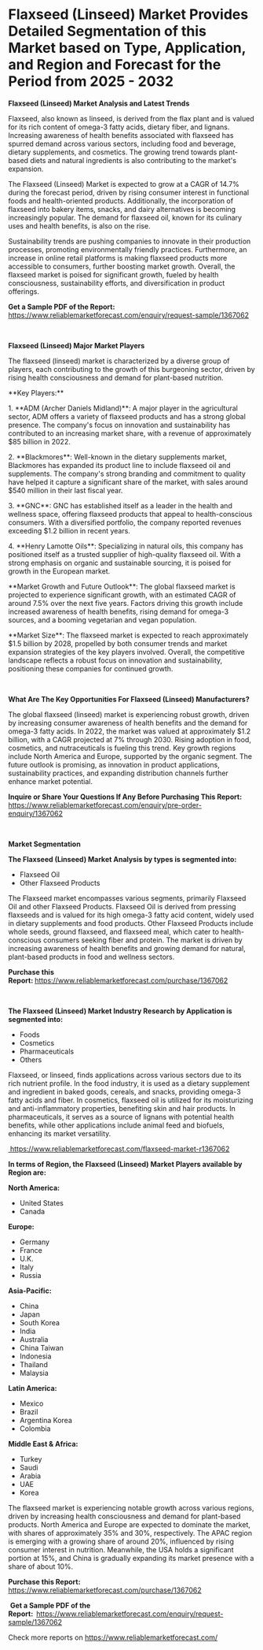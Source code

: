 <p><h1>Flaxseed (Linseed) Market Provides Detailed Segmentation of this Market based on Type, Application, and Region and Forecast for the Period from 2025 - 2032</h1></p><p><strong>Flaxseed (Linseed) Market Analysis and Latest Trends</strong></p>
<p><p>Flaxseed, also known as linseed, is derived from the flax plant and is valued for its rich content of omega-3 fatty acids, dietary fiber, and lignans. Increasing awareness of health benefits associated with flaxseed has spurred demand across various sectors, including food and beverage, dietary supplements, and cosmetics. The growing trend towards plant-based diets and natural ingredients is also contributing to the market's expansion.</p><p>The Flaxseed (Linseed) Market is expected to grow at a CAGR of 14.7% during the forecast period, driven by rising consumer interest in functional foods and health-oriented products. Additionally, the incorporation of flaxseed into bakery items, snacks, and dairy alternatives is becoming increasingly popular. The demand for flaxseed oil, known for its culinary uses and health benefits, is also on the rise. </p><p>Sustainability trends are pushing companies to innovate in their production processes, promoting environmentally friendly practices. Furthermore, an increase in online retail platforms is making flaxseed products more accessible to consumers, further boosting market growth. Overall, the flaxseed market is poised for significant growth, fueled by health consciousness, sustainability efforts, and diversification in product offerings.</p></p>
<p><strong>Get a Sample PDF of the Report:&nbsp;</strong> <a href="https://www.reliablemarketforecast.com/enquiry/request-sample/1367062?utm_campaign=3169&utm_medium=2&utm_source=Github&utm_content=ia&utm_term=02042025&utm_id=flaxseed-linseed">https://www.reliablemarketforecast.com/enquiry/request-sample/1367062</a></p>
<p>&nbsp;</p>
<p><strong>Flaxseed (Linseed) Major Market Players</strong></p>
<p><p>The flaxseed (linseed) market is characterized by a diverse group of players, each contributing to the growth of this burgeoning sector, driven by rising health consciousness and demand for plant-based nutrition. </p><p>**Key Players:**</p><p>1. **ADM (Archer Daniels Midland)**: A major player in the agricultural sector, ADM offers a variety of flaxseed products and has a strong global presence. The company's focus on innovation and sustainability has contributed to an increasing market share, with a revenue of approximately $85 billion in 2022.</p><p>2. **Blackmores**: Well-known in the dietary supplements market, Blackmores has expanded its product line to include flaxseed oil and supplements. The company's strong branding and commitment to quality have helped it capture a significant share of the market, with sales around $540 million in their last fiscal year.</p><p>3. **GNC**: GNC has established itself as a leader in the health and wellness space, offering flaxseed products that appeal to health-conscious consumers. With a diversified portfolio, the company reported revenues exceeding $1.2 billion in recent years.</p><p>4. **Henry Lamotte Oils**: Specializing in natural oils, this company has positioned itself as a trusted supplier of high-quality flaxseed oil. With a strong emphasis on organic and sustainable sourcing, it is poised for growth in the European market.</p><p>**Market Growth and Future Outlook**: The global flaxseed market is projected to experience significant growth, with an estimated CAGR of around 7.5% over the next five years. Factors driving this growth include increased awareness of health benefits, rising demand for omega-3 sources, and a booming vegetarian and vegan population.</p><p>**Market Size**: The flaxseed market is expected to reach approximately $1.5 billion by 2028, propelled by both consumer trends and market expansion strategies of the key players involved. Overall, the competitive landscape reflects a robust focus on innovation and sustainability, positioning these companies for continued growth.</p></p>
<p>&nbsp;</p>
<p><strong>What Are The Key Opportunities For Flaxseed (Linseed) Manufacturers?</strong></p>
<p><p>The global flaxseed (linseed) market is experiencing robust growth, driven by increasing consumer awareness of health benefits and the demand for omega-3 fatty acids. In 2022, the market was valued at approximately $1.2 billion, with a CAGR projected at 7% through 2030. Rising adoption in food, cosmetics, and nutraceuticals is fueling this trend. Key growth regions include North America and Europe, supported by the organic segment. The future outlook is promising, as innovation in product applications, sustainability practices, and expanding distribution channels further enhance market potential.</p></p>
<p><strong>Inquire or Share Your Questions If Any Before Purchasing This Report:</strong> <a href="https://www.reliablemarketforecast.com/enquiry/pre-order-enquiry/1367062?utm_campaign=3169&utm_medium=2&utm_source=Github&utm_content=ia&utm_term=02042025&utm_id=flaxseed-linseed">https://www.reliablemarketforecast.com/enquiry/pre-order-enquiry/1367062</a></p>
<p>&nbsp;</p>
<p><strong>Market Segmentation</strong></p>
<p><strong>The Flaxseed (Linseed) Market Analysis by types is segmented into:</strong></p>
<p><ul><li>Flaxseed Oil</li><li>Other Flaxseed Products</li></ul></p>
<p><p>The Flaxseed market encompasses various segments, primarily Flaxseed Oil and other Flaxseed Products. Flaxseed Oil is derived from pressing flaxseeds and is valued for its high omega-3 fatty acid content, widely used in dietary supplements and food products. Other Flaxseed Products include whole seeds, ground flaxseed, and flaxseed meal, which cater to health-conscious consumers seeking fiber and protein. The market is driven by increasing awareness of health benefits and growing demand for natural, plant-based products in food and wellness sectors.</p></p>
<p><strong>Purchase this Report:&nbsp;</strong><a href="https://www.reliablemarketforecast.com/purchase/1367062?utm_campaign=3169&utm_medium=2&utm_source=Github&utm_content=ia&utm_term=02042025&utm_id=flaxseed-linseed">https://www.reliablemarketforecast.com/purchase/1367062</a></p>
<p>&nbsp;</p>
<p><strong>The Flaxseed (Linseed) Market Industry Research by Application is segmented into:</strong></p>
<p><ul><li>Foods</li><li>Cosmetics</li><li>Pharmaceuticals</li><li>Others</li></ul></p>
<p><p>Flaxseed, or linseed, finds applications across various sectors due to its rich nutrient profile. In the food industry, it is used as a dietary supplement and ingredient in baked goods, cereals, and snacks, providing omega-3 fatty acids and fiber. In cosmetics, flaxseed oil is utilized for its moisturizing and anti-inflammatory properties, benefiting skin and hair products. In pharmaceuticals, it serves as a source of lignans with potential health benefits, while other applications include animal feed and biofuels, enhancing its market versatility.</p></p>
<p><a href="https://www.reliablemarketforecast.com/flaxseed-market-r1367062?utm_campaign=3169&utm_medium=2&utm_source=Github&utm_content=ia&utm_term=02042025&utm_id=flaxseed-linseed">&nbsp;https://www.reliablemarketforecast.com/flaxseed-market-r1367062</a></p>
<p><strong>In terms of Region, the Flaxseed (Linseed) Market Players available by Region are:</strong></p>
<p>
    <p> <strong> North America: </strong>
        <ul>
            <li>United States</li>
            <li>Canada</li>
        </ul>
        </p> 
    <p> <strong> Europe: </strong>
        <ul>
            <li>Germany</li>
            <li>France</li>
            <li>U.K.</li>
            <li>Italy</li>
            <li>Russia</li>
        </ul>
        </p> 
    <p> <strong> Asia-Pacific: </strong>
        <ul>
            <li>China</li>
            <li>Japan</li>
            <li>South Korea</li>
            <li>India</li>
            <li>Australia</li>
            <li>China Taiwan</li>
            <li>Indonesia</li>
            <li>Thailand</li>
            <li>Malaysia</li>
        </ul>
        </p> 
    <p> <strong> Latin America: </strong>
        <ul>
            <li>Mexico</li>
            <li>Brazil</li>
            <li>Argentina Korea</li>
            <li>Colombia</li>
        </ul>
        </p> 
    <p> <strong> Middle East & Africa: </strong>
        <ul>
            <li>Turkey</li>
            <li>Saudi</li>
            <li>Arabia</li>
            <li>UAE</li>
            <li>Korea</li>
        </ul>
    </p>
    </p>
<p><p>The flaxseed market is experiencing notable growth across various regions, driven by increasing health consciousness and demand for plant-based products. North America and Europe are expected to dominate the market, with shares of approximately 35% and 30%, respectively. The APAC region is emerging with a growing share of around 20%, influenced by rising consumer interest in nutrition. Meanwhile, the USA holds a significant portion at 15%, and China is gradually expanding its market presence with a share of about 10%.</p></p>
<p><strong>Purchase this Report: </strong><a href="https://www.reliablemarketforecast.com/purchase/1367062?utm_campaign=3169&utm_medium=2&utm_source=Github&utm_content=ia&utm_term=02042025&utm_id=flaxseed-linseed">https://www.reliablemarketforecast.com/purchase/1367062</a></p>
<p>&nbsp;<strong>Get a Sample PDF of the Report:&nbsp;&nbsp;</strong><a href="https://www.reliablemarketforecast.com/enquiry/request-sample/1367062?utm_campaign=3169&utm_medium=2&utm_source=Github&utm_content=ia&utm_term=02042025&utm_id=flaxseed-linseed">https://www.reliablemarketforecast.com/enquiry/request-sample/1367062</a></p>
<p><strong></strong></p>
<p>Check more reports on <a href="https://www.reliablemarketforecast.com/?utm_campaign=3169&utm_medium=2&utm_source=Github&utm_content=ia&utm_term=02042025&utm_id=flaxseed-linseed">https://www.reliablemarketforecast.com/</a></p>
